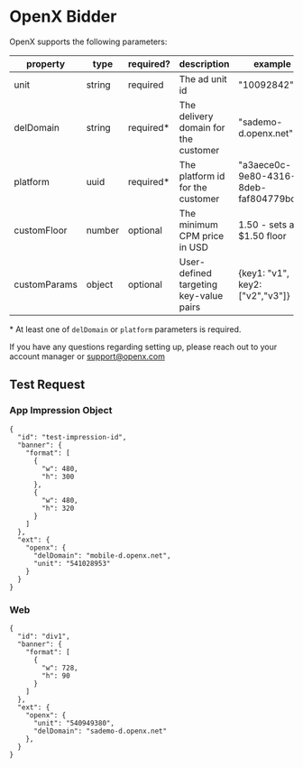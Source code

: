 # OpenX Bidder

OpenX supports the following parameters:

| property | type | required? | description | example |
|----------|------|-----------|-------------|---------|
| unit | string | required | The ad unit id | "10092842" |
| delDomain | string | required\* | The delivery domain for the customer | "sademo-d.openx.net" |
| platform | uuid | required\* | The platform id for the customer | "a3aece0c-9e80-4316-8deb-faf804779bd1" |
| customFloor | number | optional | The minimum CPM price in USD | 1.50 - sets a $1.50 floor |
| customParams | object | optional | User-defined targeting key-value pairs | {key1: "v1", key2: ["v2","v3"]} |

\* At least one of `delDomain` or `platform` parameters is required.

If you have any questions regarding setting up, please reach out to your account manager or 
<support@openx.com>

## Test Request

### App Impression Object
```
{
  "id": "test-impression-id",
  "banner": {
    "format": [
      {
        "w": 480,
        "h": 300
      },
      {
        "w": 480,
        "h": 320
      }
    ]
  },
  "ext": {
    "openx": {
      "delDomain": "mobile-d.openx.net",
      "unit": "541028953"
    }
  }
}
```


### Web
```
{
  "id": "div1",
  "banner": {
    "format": [
      {
        "w": 728,
        "h": 90
      }
    ]
  },
  "ext": {
    "openx": {
      "unit": "540949380",
      "delDomain": "sademo-d.openx.net"
    },
  }
}
```
